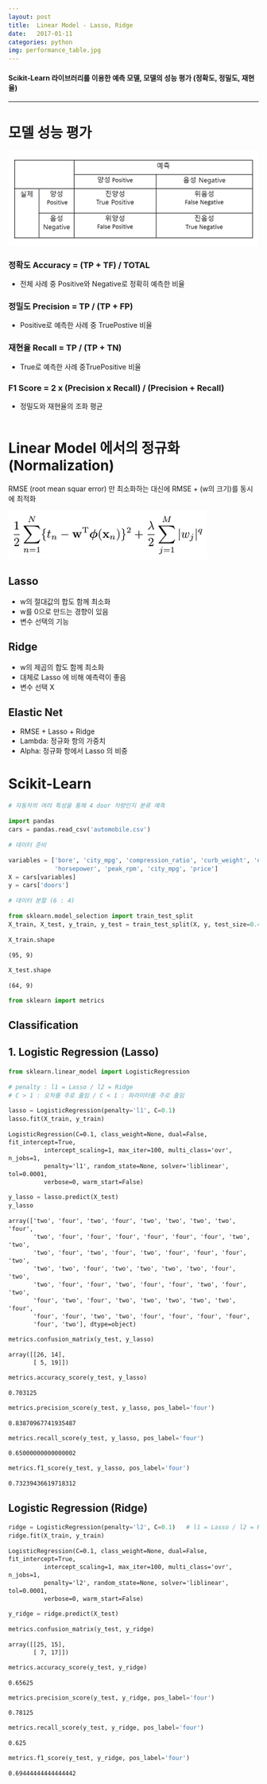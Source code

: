 ```yaml
---
layout: post
title:  Linear Model - Lasso, Ridge
date:   2017-01-11
categories: python
img: performance_table.jpg
---
```


#### Scikit-Learn 라이브러리를 이용한 예측 모델, 모델의 성능 평가 (정확도, 정밀도, 재현율)

----------------------------------

# 모델 성능 평가

![img](../images/performance_table.jpg)

### 정확도 Accuracy = (TP + TF) / TOTAL

* 전체 사례 중 Positive와 Negative로 정확히 예측한 비율

### 정밀도 Precision = TP / (TP + FP)

* Positive로 예측한 사례 중 TruePostive 비율

### 재현율 Recall = TP / (TP + TN)

* True로 예측한 사례 중TruePositive 비율

### F1 Score = 2 x (Precision x Recall) / (Precision + Recall)

* 정밀도와 재현율의 조화 평균


```python

```

# Linear Model 에서의 정규화(Normalization)

RMSE (root mean squar error) 만 최소화하는 대신에 RMSE + (w의 크기)를 동시에 최적화

![img](../images/rmse_w.jpg)

## Lasso

* w의 절대값의 합도 함께 최소화
* w를 0으로 만드는 경향이 있음
* 변수 선택의 기능

## Ridge

* w의 제곱의 합도 함께 최소화
* 대체로 Lasso 에 비해 예측력이 좋음
* 변수 선택 X

## Elastic Net

* RMSE + Lasso + Ridge
* Lambda: 정규화 항의 가중치
* Alpha: 정규화 항에서 Lasso 의 비중

# Scikit-Learn


```python
# 자동차의 여러 특성을 통해 4 door 차량인지 분류 예측
```


```python
import pandas
cars = pandas.read_csv('automobile.csv')
```


```python
# 데이터 준비
```


```python
variables = ['bore', 'city_mpg', 'compression_ratio', 'curb_weight', 'engine_size',
             'horsepower', 'peak_rpm', 'city_mpg', 'price']
X = cars[variables]
y = cars['doors']
```


```python
# 데이터 분할 (6 : 4)
```


```python
from sklearn.model_selection import train_test_split
X_train, X_test, y_train, y_test = train_test_split(X, y, test_size=0.4)
```


```python
X_train.shape
```




    (95, 9)




```python
X_test.shape
```




    (64, 9)




```python
from sklearn import metrics
```

## Classification

## 1. Logistic Regression (Lasso)


```python
from sklearn.linear_model import LogisticRegression
```


```python
# penalty : l1 = Lasso / l2 = Ridge
# C > 1 : 오차를 주로 줄임 / C < 1 : 파라미터를 주로 줄임
```


```python
lasso = LogisticRegression(penalty='l1', C=0.1)   
lasso.fit(X_train, y_train)
```




    LogisticRegression(C=0.1, class_weight=None, dual=False, fit_intercept=True,
              intercept_scaling=1, max_iter=100, multi_class='ovr', n_jobs=1,
              penalty='l1', random_state=None, solver='liblinear', tol=0.0001,
              verbose=0, warm_start=False)




```python
y_lasso = lasso.predict(X_test)
y_lasso
```




    array(['two', 'four', 'two', 'four', 'two', 'two', 'two', 'two', 'four',
           'two', 'four', 'four', 'four', 'four', 'four', 'four', 'two', 'two',
           'two', 'four', 'two', 'four', 'two', 'four', 'four', 'four', 'two',
           'two', 'two', 'four', 'two', 'two', 'two', 'two', 'four', 'two',
           'two', 'four', 'four', 'two', 'four', 'four', 'two', 'four', 'two',
           'four', 'two', 'four', 'two', 'two', 'two', 'two', 'two', 'four',
           'four', 'four', 'two', 'two', 'four', 'four', 'four', 'four',
           'four', 'two'], dtype=object)




```python
metrics.confusion_matrix(y_test, y_lasso)
```




    array([[26, 14],
           [ 5, 19]])




```python
metrics.accuracy_score(y_test, y_lasso)
```




    0.703125




```python
metrics.precision_score(y_test, y_lasso, pos_label='four')
```




    0.83870967741935487




```python
metrics.recall_score(y_test, y_lasso, pos_label='four')
```




    0.65000000000000002




```python
metrics.f1_score(y_test, y_lasso, pos_label='four')
```




    0.73239436619718312



## Logistic Regression (Ridge)


```python
ridge = LogisticRegression(penalty='l2', C=0.1)   # l1 = Lasso / l2 = Ridge. 
ridge.fit(X_train, y_train)
```




    LogisticRegression(C=0.1, class_weight=None, dual=False, fit_intercept=True,
              intercept_scaling=1, max_iter=100, multi_class='ovr', n_jobs=1,
              penalty='l2', random_state=None, solver='liblinear', tol=0.0001,
              verbose=0, warm_start=False)




```python
y_ridge = ridge.predict(X_test)
```


```python
metrics.confusion_matrix(y_test, y_ridge)
```




    array([[25, 15],
           [ 7, 17]])




```python
metrics.accuracy_score(y_test, y_ridge)
```




    0.65625




```python
metrics.precision_score(y_test, y_ridge, pos_label='four')
```




    0.78125




```python
metrics.recall_score(y_test, y_ridge, pos_label='four')
```




    0.625




```python
metrics.f1_score(y_test, y_ridge, pos_label='four')
```




    0.69444444444444442


